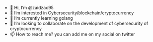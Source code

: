 - 👋 Hi, I’m @zaidzac95
- 👀 I’m interested in Cybersecurity/blockchain/cryptocurrency
- 🌱 I’m currently learning golang
- 💞️ I’m looking to collaborate on the development of cybersecurity of cryptocurrency 
- 📫 How to reach me? you can add me on my social on twitter 

<!---
zaidzac95/zaidzac95 is a ✨ special ✨ repository because its `README.md` (this file) appears on your GitHub profile.
You can click the Preview link to take a look at your changes.
--->
